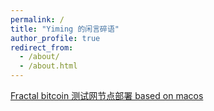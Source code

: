 ```yaml
---
permalink: /
title: "Yiming 的闲言碎语"
author_profile: true
redirect_from: 
  - /about/
  - /about.html
---
```



[Fractal bitcoin 测试网节点部署 based on macos](https://yimingwow.github.io/talks/2024-08-22-talk-1)


